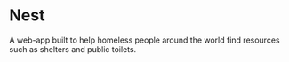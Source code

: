 # Nest
A web-app built to help homeless people around the world find resources such as shelters and public toilets.

